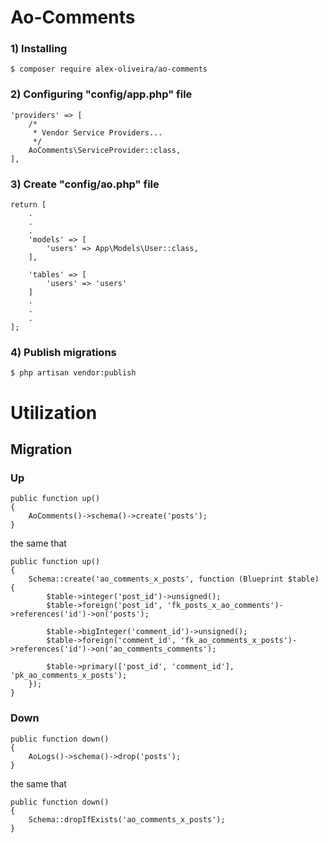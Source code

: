 # Ao-Comments

### 1) Installing
````
$ composer require alex-oliveira/ao-comments
````

### 2) Configuring "config/app.php" file
````
'providers' => [
    /*
     * Vendor Service Providers...
     */
    AoComments\ServiceProvider::class,
],
````

### 3) Create "config/ao.php" file
````
return [
    .
    .
    .
    'models' => [
        'users' => App\Models\User::class,
    ],
        
    'tables' => [
        'users' => 'users'
    ]
    .
    .
    .
];
````

### 4) Publish migrations
````
$ php artisan vendor:publish
````





# Utilization 

## Migration

### Up
````
public function up()
{
    AoComments()->schema()->create('posts');
}
````
the same that
````
public function up()
{    
    Schema::create('ao_comments_x_posts', function (Blueprint $table) {
        $table->integer('post_id')->unsigned();
        $table->foreign('post_id', 'fk_posts_x_ao_comments')->references('id')->on('posts');
        
        $table->bigInteger('comment_id')->unsigned();
        $table->foreign('comment_id', 'fk_ao_comments_x_posts')->references('id')->on('ao_comments_comments');
        
        $table->primary(['post_id', 'comment_id'], 'pk_ao_comments_x_posts');
    });
}
````

### Down
````
public function down()
{
    AoLogs()->schema()->drop('posts');
}
````
the same that
````
public function down()
{    
    Schema::dropIfExists('ao_comments_x_posts');
}
````